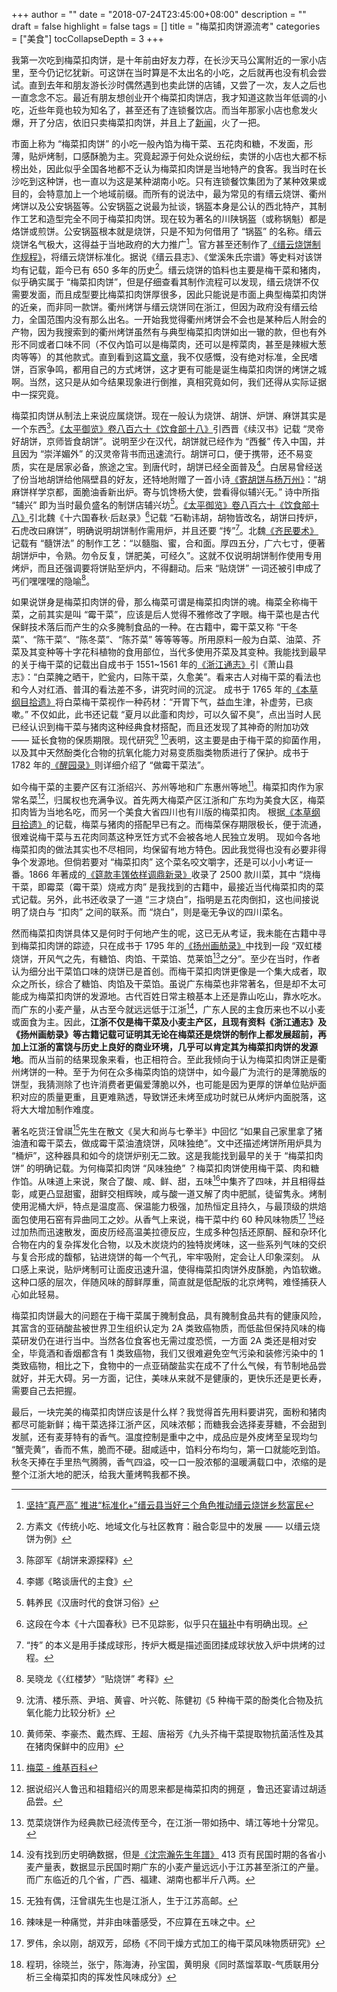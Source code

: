 +++
author = ""
date = "2018-07-24T23:45:00+08:00"
description = ""
draft = false
highlight = false
tags = []
title = "梅菜扣肉饼源流考"
categories = ["美食"]
tocCollapseDepth = 3
+++

我第一次吃到梅菜扣肉饼，是十年前由好友力荐，在长沙天马公寓附近的一家小店里，至今仍记忆犹新。可这饼在当时算是不太出名的小吃，之后就再也没有机会尝试。直到去年和朋友游长沙时偶然遇到也卖此饼的店铺，又尝了一次，友人之后也一直念念不忘。最近有朋友想创业开个梅菜扣肉饼店，我才知道这款当年低调的小吃，近些年竟也较为知名了，甚至还有了连锁餐饮店。而当年那家小店也愈发火爆，开了分店，依旧只卖梅菜扣肉饼，并且上了[新闻](https://www.bbc.com/zhongwen/simp/world/2014/06/140606_xijinping_shaojianhua_meatpie)，火了一把。

市面上称为 “梅菜扣肉饼” 的小吃一般內馅为梅干菜、五花肉和糖，不发面，形薄，贴炉烤制，口感酥脆为主。究竟起源于何处众说纷纭，卖饼的小店也大都不标榜出处，因此似乎全国各地都不乏认为梅菜扣肉饼是当地特产的食客。我当时在长沙吃到这种饼，也一直以为这是某种湖南小吃。只有连锁餐饮集团为了某种效果或目的，会特意加上一个地域前缀。而所有的说法中，最为常见的有缙云烧饼、衢州烤饼以及公安锅盔等。公安锅盔之说最为扯谈，锅盔本身是公认的西北特产，其制作工艺和造型完全不同于梅菜扣肉饼。现在较为著名的川陕锅盔（或称锅魁）都是烙饼或煎饼。公安锅盔根本就是烧饼，只是不知为何借用了 “锅盔” 的名称。缙云烧饼名气极大，这得益于当地政府的大力推广[^jinyun]。官方甚至还制作了[《缙云烧饼制作规程》](http://www.360doc.com/content/17/0326/08/33004942_640206958.shtml)，将缙云烧饼标准化。据说《缙云县志》、《堂溪朱氏宗谱》等史料对该饼均有记载，距今已有 650 多年的历史[^fang-su-wen]。缙云烧饼的馅料也主要是梅干菜和猪肉，似乎确实属于 “梅菜扣肉饼”，但是仔细查看其制作流程可以发现，缙云烧饼不仅需要发面，而且成型要比梅菜扣肉饼厚很多，因此只能说是市面上典型梅菜扣肉饼的近亲，而非同一款饼。衢州烤饼与缙云烧饼同在浙江，但因为政府没有缙云给力，全国范围内没有那么出名。一开始我觉得衢州烤饼会不会也是某种后人附会的产物，因为我搜索到的衢州烤饼虽然有与典型梅菜扣肉饼如出一辙的款，但也有外形不同或者口味不同（不仅內馅可以是梅菜肉，还可以是榨菜肉，甚至是辣椒大葱肉等等）的其他款式。直到看到这篇[文章](https://travel.ifeng.com/a/20160603/41618007_0.shtml)，我不仅感慨，没有绝对标准，全民嗜饼，百家争鸣，都用自己的方式烤饼，这才更有可能是诞生梅菜扣肉饼的烤饼之城啊。当然，这只是从如今结果现象进行倒推，真相究竟如何，我们还得从实际证据中一探究竟。

[^jinyun]: [坚持“真严高” 推进“标准化+”缙云县当好三个角色推动缙云烧饼乡愁富民](http://www.jinyun.gov.cn/zfzx/qydt/201706/t20170616_2144447.html)
[^fang-su-wen]: 方素文《传统小吃、地域文化与社区教育：融合彰显中的发展 —— 以缙云烧饼为例》

梅菜扣肉饼从制法上来说应属烧饼。现在一般认为烧饼、胡饼、炉饼、麻饼其实是一个东西[^chen-shao-jun]。[《太平御览》卷八百六十《饮食部十八》](https://zh.wikisource.org/wiki/太平御覽/0860#餅)引西晋《续汉书》记载 “灵帝好胡饼，京师皆食胡饼”。说明至少在汉代，胡饼就已经作为 “西餐” 传入中国，并且因为 “崇洋媚外” 的汉灵帝背书而迅速流行。胡饼可口，便于携带，还不易变质，实在是居家必备，旅途之宝。到唐代时，胡饼已经全面普及[^li-na]。白居易曾经送了份当地胡饼给他隔壁县的好友，还特地附赠了一首小诗[《寄胡饼与杨万州》](https://zh.wikisource.org/wiki/寄胡餅與楊萬州)：“胡麻饼样学京都，面脆油香新出炉。寄与饥馋杨大使，尝看得似辅兴无。” 诗中所指 “辅兴” 即为当时最负盛名的制饼店辅兴坊[^han-yang-min]。[《太平御览》卷八百六十《饮食部十八》](https://zh.wikisource.org/wiki/太平御覽/0860#餅)引北魏《十六国春秋·后赵录》[^zhaolu]记载 “石勒讳胡，胡物皆改名，胡饼曰抟炉，石虎改曰麻饼”，明确说明胡饼制作需用炉，并且还要 “抟”[^zhuan]。北魏[《齐民要术》](https://zh.wikisource.org/wiki/齊民要術/卷第九#餅法第八十二)记载有 “髓饼法” 的制作工艺：“以髓脂、蜜，合和面。厚四五分，广六七寸，便著胡饼炉中，令熟。勿令反复，饼肥美，可经久”。这就不仅说明胡饼制作使用专用烤炉，而且还强调要将饼贴至炉内，不得翻动。后来 “贴烧饼” 一词还被引申成了丐们嘿嘿嘿的隐喻[^wu-xiao-long]。

[^chen-shao-jun]: 陈邵军《胡饼来源探释》
[^li-na]: 李娜《略谈唐代的主食》
[^han-yang-min]: 韩养民《汉唐时代的食饼习俗》
[^zhaolu]: 这段在今本《十六国春秋》已不见踪影，似乎只在[辑补](https://ctext.org/wiki.pl?if=gb&chapter=607299&remap=gb#后赵录三)中有明确出现。
[^zhuan]: “抟” 的本义是用手揉成球形，抟炉大概是描述面团揉成球状放入炉中烘烤的过程[^yan-yan]。
[^yan-yan]: 闫艳《释“烧饼”兼及“胡饼”与“馕”》
[^wu-xiao-long]: 吴晓龙《〈红楼梦〉“贴烧饼” 考释》

如果说饼身是梅菜扣肉饼的骨，那么梅菜可谓是梅菜扣肉饼的魂。梅菜全称梅干菜，之前其实是叫 “霉干菜”，应该是后人觉得不雅修改了字眼。梅干菜也是古代保鲜技术落后而产生的众多腌制食品的一种。在古籍中，霉干菜又称 “干冬菜”、“陈干菜”、“陈冬菜”、“陈芥菜” 等等等等。所用原料一般为白菜、油菜、芥菜及其变种等十字花科植物的食用部位，当代多使用芥菜及其变种。我能找到最早的关于梅干菜的记载出自成书于 1551~1561 年的[《浙江通志》](http://www.daizhige.org/史藏/地理/浙江通志-272.html)引《萧山县志》：“白菜腌之晒干，贮瓮内，曰陈干菜，久愈美”。看来古人对梅干菜的看法也和今人对红酒、普洱的看法差不多，讲究时间的沉淀。
成书于 1765 年的[《本草纲目拾遗》](http://www.daizhige.org/医藏/本草纲目拾遗-38.html)将白菜梅干菜视作一种药材：“开胃下气，益血生津，补虚劳，已痰嗽。” 不仅如此，此书还记载 “夏月以此齑和肉炒，可以久留不臭”，点出当时人民已经认识到梅干菜与猪肉这种经典食材搭配，而且还发现了其神奇的附加功效 —— 延长食物的保质期限。现代研究[^shen] [^huang]表明，这主要是由于梅干菜的抑菌作用，以及其中天然酚类化合物的抗氧化能力对易变质脂类物质进行了保护。成书于 1782 年的[《醒园录》](http://www.daizhige.org/艺藏/饮馔/醒园录-4.html)则详细介绍了 “做霉干菜法”。

[^shen]: 沈清、楼乐燕、尹培、黄睿、叶兴乾、陈健初《5 种梅干菜的酚类化合物及抗氧化能力比较分析》
[^huang]: 黄师荣、李豪杰、戴杰辉、王超、唐裕芳《九头芥梅干菜提取物抗菌活性及其在猪肉保鲜中的应用》

如今梅干菜的主要产区有江浙绍兴、苏州等地和广东惠州等地[^meicai]。梅菜扣肉作为家常名菜[^lu-xun]，归属权也充满争议。首先两大梅菜产区江浙和广东均为美食大区，梅菜扣肉皆为当地名吃，而另一个美食大省四川也有川版的梅菜扣肉。
根据[《本草纲目拾遗》](http://www.daizhige.org/医藏/本草纲目拾遗-38.html)的记载，梅菜与猪肉的搭配早已有之。而梅菜保存期限极长，便于流通，很难说梅干菜与五花肉同蒸这种烹饪方式不会被各地人民独立发明。
现如今各地梅菜扣肉的做法其实也不尽相同，均保留有地方特色。因此我觉得也没有必要非得争个发源地。但倘若要对 “梅菜扣肉” 这个菜名咬文嚼字，还是可以小小考证一番。1866 年著成的[《筵款丰馐依样调鼎新录》](https://zh.wikisource.org/wiki/筵款豐饈依祥調鼎新錄/下册#依样调鼎)收录了 2500 款川菜，其中 “烧梅干菜，即霉菜（霉干菜）烧戒方肉” 是我找到的古籍中，最接近当代梅菜扣肉的菜式记载。另外，此书还收录了一道 “三才烧白”，指明是五花肉倒扣，这也间接说明了烧白与 “扣肉” 之间的联系。而 “烧白”，则是毫无争议的四川菜名。

[^meicai]: [梅菜 - 维基百科](https://zh.wikipedia.org/wiki/%E6%A2%85%E8%8F%9C)
[^lu-xun]: 据说绍兴人鲁迅和祖籍绍兴的周恩来都是梅菜扣肉的拥趸[^ermao] [^yiwanqingzhou]，鲁迅还宴请过胡适品尝。
[^ermao]: [鲁迅书案上那碟梅菜扣肉：找回童年的味蕾记忆](http://history.people.com.cn/GB/198593/14669756.html)
[^yiwanqingzhou]: [老绍兴念念不忘的那一口梅干菜扣肉](http://edu.sina.com.cn/zl/eat/blog/2013-12-05/1038438/1658067891/62d41bb30101d63o.shtml)


然而梅菜扣肉饼具体又是何时于何地产生的呢，这已无从考证，我未能在古籍中寻到梅菜扣肉饼的踪迹，只在成书于 1795 年的[《扬州画舫录》](https://zh.wikisource.org/wiki/揚州畫舫錄#草河錄_〈上〉)中找到一段 “双虹楼烧饼，开风气之先，有糖馅、肉馅、干菜馅、苋莱馅[^xiancai]之分”。至少在当时，作者认为细分出干菜馅口味的烧饼已是首创。而梅干菜扣肉饼更像是一个集大成者，取众之所长，综合了糖馅、肉馅及干菜馅。虽说广东梅菜也非常著名，但是却不太可能成为梅菜扣肉饼的发源地。古代百姓日常主粮基本上还是靠山吃山，靠水吃水。而广东的小麦产量，从古至今就远远低于江浙[^wheat]，广东人民的主食历来也不以小麦或面食为主。因此，**江浙不仅是梅干菜及小麦主产区，且现有资料《浙江通志》及《扬州画舫录》等古籍记载可证明其无论在梅菜还是烧饼的制作上都发展超前，再加上江浙的富饶与历史上良好的商业环境，几乎可以肯定其为梅菜扣肉饼的发源地**。而从当前的结果现象来看，也正相符合。至此我倾向于认为梅菜扣肉饼正是衢州烤饼的一种。至于为何在众多梅菜肉馅的烧饼中，如今最广为流行的是薄脆版的饼型，我猜测除了也许消费者更偏爱薄脆以外，也可能是因为更厚的饼单位贴炉面积对应的质量更重，且更难熟透，导致饼还未烤至成功时就已从烤炉内面脱落，这将大大增加制作难度。

著名吃货汪曾祺[^wang]先生在散文《吴大和尚与七拳半》中回忆 “如果自己家里拿了猪油渣和霉干菜去，做成霉干菜油渣烧饼，风味独绝”。文中还描述烤饼所用炉具为 “桶炉”，这种器具和如今的烧饼炉别无二致。这是我能找到最早的关于 “梅菜扣肉饼” 的明确记载。为何梅菜扣肉饼 “风味独绝” ？梅菜扣肉饼使用梅干菜、肉和糖作馅。从味道上来说，聚合了酸、咸、鲜、甜，五味[^taste]中集齐了四味，并且相得益彰，咸更凸显甜蜜，甜鲜交相辉映，咸与酸一道又解了肉中肥腻，徒留隽永。烤制使用泥桶大炉，特点是温度高、保温能力极强，加热恒定且持久，与最顶级的烘焙面包使用石窑有异曲同工之妙。从香气上来说，梅干菜中约 60 种风味物质[^luo] [^cheng]经过加热而迅速散发，面皮历经高温美拉德反应，生成多种包括还原酮、醛和杂环化合物在内的复杂挥发化合物，以及木炭烧灼的独特炭烤味，这一些系列气味的交织与复合形成的馥郁，钻进烧饼的每一个气孔，牢牢吸附，定会让人印象深刻。
从口感上来说，贴炉烤制可让面皮迅速升温，使得梅菜扣肉饼外皮酥脆，內馅软嫩。这种口感的层次，伴随风味的醇鲜厚重，简直就是低配版的北京烤鸭，难怪捕获人心如此轻易。

[^wang]: 无独有偶，汪曾祺先生也是江浙人，生于江苏高邮。
[^cheng]: 程玥，徐晓兰，张宁，陈海涛，孙宝国，黄明泉《同时蒸馏萃取-气质联用分析三全梅菜扣肉的挥发性风味成分》
[^luo]: 罗伟，余以刚，胡双芳，邱杨《不同干燥方式加工的梅干菜风味物质研究》

梅菜扣肉饼最大的问题在于梅干菜属于腌制食品，具有腌制食品共有的健康风险，其富含的亚硝酸盐被世界卫生组织认定为 2A 类致癌物质，而低盐但保持风味的梅菜研发仍在进行当中。当然各位食客也无需过度恐慌，一方面 2A 类还是相对安全，毕竟酒和香烟都含有 1 类致癌物，我们又很难避免空气污染和装修污染中的 1 类致癌物，相比之下，食物中的一点亚硝酸盐实在成不了什么气候，有节制地品尝就好，并无大碍。另一方面，记住，美味从来就不是健康的，更快乐还是更长寿，需要自己去把握。

[^xiancai]: 苋菜烧饼作为经典款已经流传至今，在江浙一带如扬中、靖江等地十分常见。
[^wheat]: 没有找到历史明确数据，但是[《沈宗瀚先生年譜》](https://books.google.co.jp/books?id=RneRDQAAQBAJ&pg=PA406&lpg=PA406&dq=%E5%B9%BF%E4%B8%9C+%E5%B0%8F%E9%BA%A6+%E6%B0%B4%E7%A8%BB&source=bl&ots=A_2dc74n77&sig=XxkfxEdYQwi3OO3oNamPAssGKKU&hl=zh-CN&sa=X&ved=2ahUKEwjU-enljffdAhULXbwKHfXQBok4FBDoATABegQICBAB#v=onepage&q=%E5%B9%BF%E4%B8%9C%20%E5%B0%8F%E9%BA%A6%20%E6%B0%B4%E7%A8%BB&f=false) 413 页有民国时期的各省小麦产量表，数据显示民国时期广东的小麦产量远远小于江苏甚至浙江的产量。而广东临近的几个省，广西、福建、湖南也都半斤八两。
[^taste]: 辣味是一种痛觉，并非由味蕾感受，不应算在五味之中。


最后，一块完美的梅菜扣肉饼应该是什么样？我觉得首先用料要讲究，面粉和猪肉都尽可能新鲜；梅干菜选择江浙产区，风味浓郁；而糖我会选择麦芽糖，不会甜到发腻，还有麦芽特有的香气。温度控制是重中之中，成品应是外皮烤至呈现均匀 “蟹壳黄”，香而不焦，脆而不硬。甜咸适中，馅料分布均匀，第一口就能吃到馅。秋冬天捧在手里热气腾腾，香气四溢，咬一口一股浓郁的温暖满载口中，浓缩的是整个江浙大地的肥沃，给我大董烤鸭我都不换。




